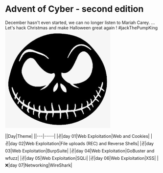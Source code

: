 # Advent of Cyber - second edition

December hasn't even started, we can no longer listen to Mariah Carey.
...
Let's hack Christmas and make Halloween great again ! #jackThePumpKing
![Jack the PumpKing](https://github.com/oghobhainn/TryHackMe/blob/main/images/adventofcyber/jack_pumpking.png)

||Day|Theme|
||---|-----|
|:v:|day 01|Web Exploitation|Web and Cookies|
|:v:|day 02|Web Exploitation|File uploads (REC) and Reverse Shells|
|:v:|day 03|Web Exploitation|BurpSuite|
|:v:|day 04|Web Exploitation|GoBuster and wfuzz|
|:v:|day 05|Web Exploitation|SQLi|
|:v:|day 06|Web Exploitation|XSS|
|:x:|day 07|Networking|WireShark|

